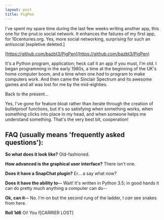 ```yaml
---
layout: post
title: PigPen
---
```


I've spent my spare time during the last few weeks writing another app, this one for the pnut.io social network.  It enhances the failures of my first app, for 10centuries.org.  Yes, more social networking, surprising for such an antisocial [expletive deleted.]

[https://github.com/bazbt3/PigPen](https://github.com/bazbt3/PigPen)

It's a Python program, application; heck call it an app if you must, I'm old.  I began programming in the early 1980s, a time at the beginning of the UK's home computer boom, and a time when one *had* to program to make computers work.  And then came the Sinclair Spectrum and its awesome games and all was lost for me by the mid-eighties.

Back to the present…

Yes, I've gone for feature bloat rather than iterate through the creation of bulletproof functions, but it's so satisfying when something works, when something clicks into place in my head, and when someone helps me understand something.  That's the very best bit, cooperation!

## FAQ (**usually** means 'frequently asked questions'):

**So what does it look like?** Old-fashioned.

**How advanced is the graphical user interface?** There isn't one.

**Does it have a SnapChat plugin?** Er… a say what now?

**Does it have the ability to--** Wait! It's written in Python 3.5; in good hands it can do pretty much anything a computer can do--

**Ok, can it--** No.  I'm on but the second rung of the ladder, I *can* see snakes from here.

**Roll 1d6** Oi! You f[CARRIER LOST]
